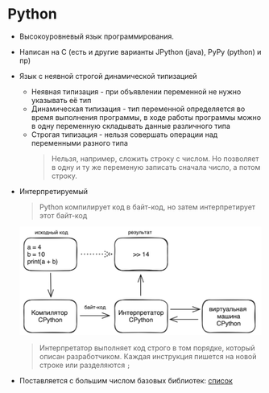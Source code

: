 # Python

- Высокоуровневый язык программирования.
- Написан на C (есть и другие варианты JPython (java), PyPy (python) и пр)
- Язык с неявной строгой динамической типизацией
  - Неявная типизация - при объявлении переменной не нужно указывать её тип
  - Динамическая типизация - тип переменной определяется во время выполнения программы, в ходе работы программы можно в одну переменную складывать данные различного типа
  - Строгая типизация - нельзя совершать операции над переменными разного типа
    > Нельзя, например, сложить строку с числом. Но позволяет в одну и ту же переменую записать сначала число, а потом строку.
- Интерпретируемый
    > Python компилирует код в байт-код, но затем интерпретирует этот байт-код
    <p align="center"><img src="img/flow1.png" width="550" alt=""></p>

    > Интерпретатор выполняет код строго в том порядке, который описан разработчиком. Каждая инструкция пишется на новой строке или разделяются `;`
- Поставляется с большим числом базовых библиотек: [список](https://docs.python.org/3/library/index.html)
